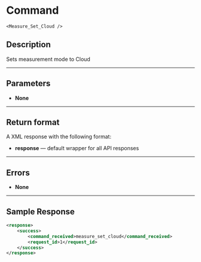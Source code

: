 # Command

    <Measure_Set_Cloud />

## Description

Sets measurement mode to Cloud

***

## Parameters
- **None**

***

## Return format
A XML response with the following format:

- **response** — default wrapper for all API responses

***

## Errors
- **None**
 
***

## Sample Response
```xml
<response>
	<success>
		<command_received>measure_set_cloud</command_received>
		<request_id>1</request_id>
	</success>
</response>
```

